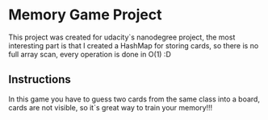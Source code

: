 # Memory Game Project

This project was created for udacity`s nanodegree project, the most interesting part is that I created a HashMap for storing cards, so there is no full array scan, every operation is done in O(1) :D

## Instructions

In this game you have to guess two cards from the same class into a board, cards are not visible, so it`s great way to train your memory!!!
